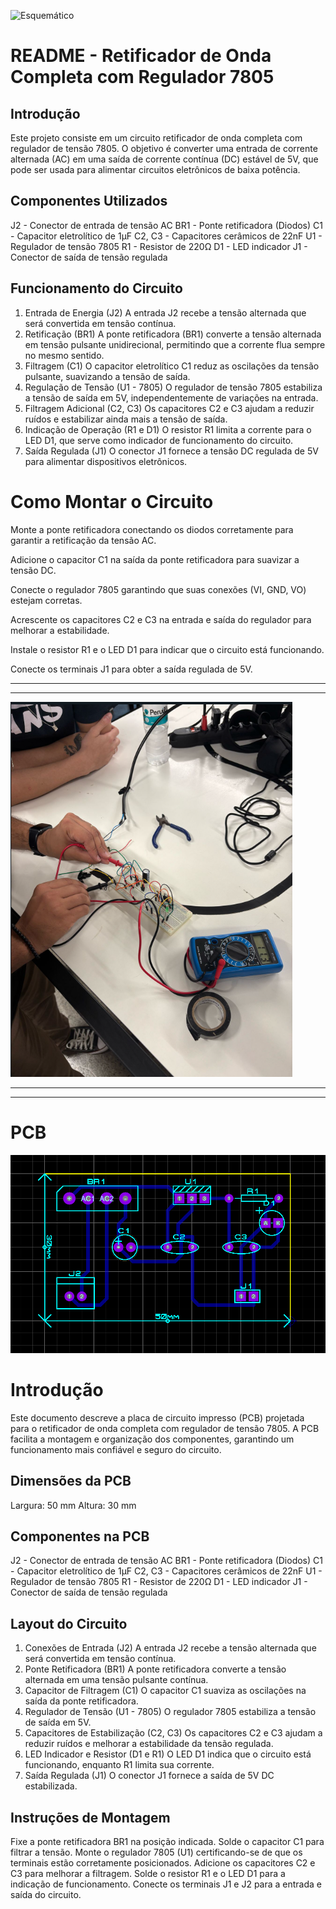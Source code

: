 ![Esquemático](Anexos/Esquemático.png)
# README - Retificador de Onda Completa com Regulador 7805 ###

## Introdução

Este projeto consiste em um circuito retificador de onda completa com regulador de tensão 7805. O objetivo é converter uma entrada de corrente alternada (AC) em uma saída de corrente contínua (DC) estável de 5V, que pode ser usada para alimentar circuitos eletrônicos de baixa potência.

## Componentes Utilizados

J2 - Conector de entrada de tensão AC
BR1 - Ponte retificadora (Diodos)
C1 - Capacitor eletrolítico de 1µF
C2, C3 - Capacitores cerâmicos de 22nF
U1 - Regulador de tensão 7805
R1 - Resistor de 220Ω
D1 - LED indicador
J1 - Conector de saída de tensão regulada

## Funcionamento do Circuito

1. Entrada de Energia (J2)
A entrada J2 recebe a tensão alternada que será convertida em tensão contínua.
2. Retificação (BR1)
A ponte retificadora (BR1) converte a tensão alternada em tensão pulsante unidirecional, permitindo que a corrente flua sempre no mesmo sentido.
3. Filtragem (C1)
O capacitor eletrolítico C1 reduz as oscilações da tensão pulsante, suavizando a tensão de saída.
4. Regulação de Tensão (U1 - 7805)
O regulador de tensão 7805 estabiliza a tensão de saída em 5V, independentemente de variações na entrada.
5. Filtragem Adicional (C2, C3)
Os capacitores C2 e C3 ajudam a reduzir ruídos e estabilizar ainda mais a tensão de saída.
6. Indicação de Operação (R1 e D1)
O resistor R1 limita a corrente para o LED D1, que serve como indicador de funcionamento do circuito.
7. Saída Regulada (J1)
O conector J1 fornece a tensão DC regulada de 5V para alimentar dispositivos eletrônicos.

# Como Montar o Circuito
Monte a ponte retificadora conectando os diodos corretamente para garantir a retificação da tensão AC.

Adicione o capacitor C1 na saída da ponte retificadora para suavizar a tensão DC.

Conecte o regulador 7805 garantindo que suas conexões (VI, GND, VO) estejam corretas.

Acrescente os capacitores C2 e C3 na entrada e saída do regulador para melhorar a estabilidade.

Instale o resistor R1 e o LED D1 para indicar que o circuito está funcionando.

Conecte os terminais J1 para obter a saída regulada de 5V.

-----------------------------------------------------------------------------------------------------------------------------------------------
-----------------------------------------------------------------------------------------------------------------------------------------------
![Prática](Anexos/Prática.png)



-----------------------------------------------------------------------------------------------------------------------------------------------
-----------------------------------------------------------------------------------------------------------------------------------------------
# PCB
![PCB](Anexos/PCB.png)

# Introdução

Este documento descreve a placa de circuito impresso (PCB) projetada para o retificador de onda completa com regulador de tensão 7805. A PCB facilita a montagem e organização dos componentes, garantindo um funcionamento mais confiável e seguro do circuito.

## Dimensões da PCB

Largura: 50 mm
Altura: 30 mm

## Componentes na PCB

J2 - Conector de entrada de tensão AC
BR1 - Ponte retificadora (Diodos)
C1 - Capacitor eletrolítico de 1µF
C2, C3 - Capacitores cerâmicos de 22nF
U1 - Regulador de tensão 7805
R1 - Resistor de 220Ω
D1 - LED indicador
J1 - Conector de saída de tensão regulada

## Layout do Circuito

1. Conexões de Entrada (J2)
A entrada J2 recebe a tensão alternada que será convertida em tensão contínua.
2. Ponte Retificadora (BR1)
A ponte retificadora converte a tensão alternada em uma tensão pulsante contínua.
3. Capacitor de Filtragem (C1)
O capacitor C1 suaviza as oscilações na saída da ponte retificadora.
4. Regulador de Tensão (U1 - 7805)
O regulador 7805 estabiliza a tensão de saída em 5V.
5. Capacitores de Estabilização (C2, C3)
Os capacitores C2 e C3 ajudam a reduzir ruídos e melhorar a estabilidade da tensão regulada.
6. LED Indicador e Resistor (D1 e R1)
O LED D1 indica que o circuito está funcionando, enquanto R1 limita sua corrente.
7. Saída Regulada (J1)
O conector J1 fornece a saída de 5V DC estabilizada.

## Instruções de Montagem

Fixe a ponte retificadora BR1 na posição indicada.
Solde o capacitor C1 para filtrar a tensão.
Monte o regulador 7805 (U1) certificando-se de que os terminais estão corretamente posicionados.
Adicione os capacitores C2 e C3 para melhorar a filtragem.
Solde o resistor R1 e o LED D1 para a indicação de funcionamento.
Conecte os terminais J1 e J2 para a entrada e saída do circuito.



